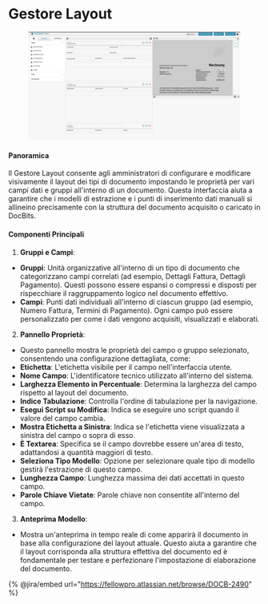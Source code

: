 # Gestore Layout

<figure><img src="../../../../.gitbook/assets/Bildschirmfoto 2024-05-08 um 08.46.24.png" alt=""><figcaption></figcaption></figure>

#### Panoramica

Il Gestore Layout consente agli amministratori di configurare e modificare visivamente il layout dei tipi di documento impostando le proprietà per vari campi dati e gruppi all'interno di un documento. Questa interfaccia aiuta a garantire che i modelli di estrazione e i punti di inserimento dati manuali si allineino precisamente con la struttura del documento acquisito o caricato in DocBits.

#### Componenti Principali

1. **Gruppi e Campi**:
* **Gruppi**: Unità organizzative all'interno di un tipo di documento che categorizzano campi correlati (ad esempio, Dettagli Fattura, Dettagli Pagamento). Questi possono essere espansi o compressi e disposti per rispecchiare il raggruppamento logico nel documento effettivo.
* **Campi**: Punti dati individuali all'interno di ciascun gruppo (ad esempio, Numero Fattura, Termini di Pagamento). Ogni campo può essere personalizzato per come i dati vengono acquisiti, visualizzati e elaborati.
2. **Pannello Proprietà**:
* Questo pannello mostra le proprietà del campo o gruppo selezionato, consentendo una configurazione dettagliata, come:
* **Etichetta**: L'etichetta visibile per il campo nell'interfaccia utente.
* **Nome Campo**: L'identificatore tecnico utilizzato all'interno del sistema.
* **Larghezza Elemento in Percentuale**: Determina la larghezza del campo rispetto al layout del documento.
* **Indice Tabulazione**: Controlla l'ordine di tabulazione per la navigazione.
* **Esegui Script su Modifica**: Indica se eseguire uno script quando il valore del campo cambia.
* **Mostra Etichetta a Sinistra**: Indica se l'etichetta viene visualizzata a sinistra del campo o sopra di esso.
* **È Textarea**: Specifica se il campo dovrebbe essere un'area di testo, adattandosi a quantità maggiori di testo.
* **Seleziona Tipo Modello**: Opzione per selezionare quale tipo di modello gestirà l'estrazione di questo campo.
* **Lunghezza Campo**: Lunghezza massima dei dati accettati in questo campo.
* **Parole Chiave Vietate**: Parole chiave non consentite all'interno del campo.
3. **Anteprima Modello**:
* Mostra un'anteprima in tempo reale di come apparirà il documento in base alla configurazione del layout attuale. Questo aiuta a garantire che il layout corrisponda alla struttura effettiva del documento ed è fondamentale per testare e perfezionare l'impostazione di elaborazione del documento.

{% @jira/embed url="https://fellowpro.atlassian.net/browse/DOCB-2490" %}
